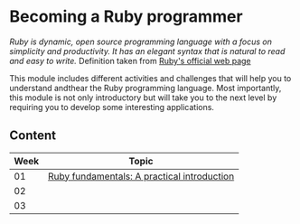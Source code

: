 # Becoming a Ruby programmer

*Ruby is dynamic, open source programming language with a focus on simplicity and productivity. It has an elegant syntax that is natural to read and easy to write.* Definition taken from [Ruby's official web page](https://www.ruby-lang.org/en/)

This module includes different activities and challenges that will help you to understand andthear the Ruby programming language. Most importantly, this module is not only introductory but will take you to the next level by requiring you to develop some interesting applications.

## Content

Week | Topic
----- | ----
01 | [Ruby fundamentals: A practical introduction]()
02 | []()
03 | []()
